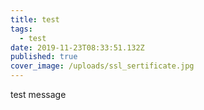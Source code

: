 ```yaml
---
title: test
tags:
  - test
date: 2019-11-23T08:33:51.132Z
published: true
cover_image: /uploads/ssl_sertificate.jpg
---
```

test message
